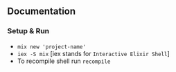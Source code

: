 ## Documentation

### Setup & Run

- `mix new 'project-name'`
- `iex -S mix` [iex stands for `Interactive Elixir Shell`]
- To recompile shell run `recompile`
